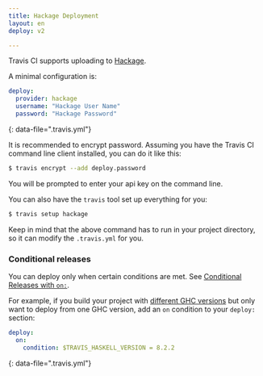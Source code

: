 ```yaml
---
title: Hackage Deployment
layout: en
deploy: v2

---
```


Travis CI supports uploading to [Hackage](https://hackage.haskell.org/).

A minimal configuration is:

```yaml
deploy:
  provider: hackage
  username: "Hackage User Name"
  password: "Hackage Password"
```
{: data-file=".travis.yml"}

It is recommended to encrypt password.
Assuming you have the Travis CI command line client installed, you can do it like this:

```bash
$ travis encrypt --add deploy.password
```

You will be prompted to enter your api key on the command line.

You can also have the `travis` tool set up everything for you:

```bash
$ travis setup hackage
```

Keep in mind that the above command has to run in your project directory, so it can modify the `.travis.yml` for you.

### Conditional releases

You can deploy only when certain conditions are met.
See [Conditional Releases with `on:`](/user/deployment#conditional-releases-with-on).

For example, if you build your project with [different GHC versions](/user/languages/haskell/#specifying-haskell-compiler-versions) but only want to deploy from one GHC version, add an `on` condition to your `deploy:` section:

```yaml
deploy:
  on:
    condition: $TRAVIS_HASKELL_VERSION = 8.2.2
```
{: data-file=".travis.yml"}

